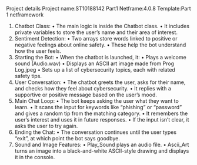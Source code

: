 Project details Project name:ST10188142 Part1 Netframe:4.0.8 Template:Part 1 netframework

 1. Chatbot Class:
 • The main logic is inside the Chatbot class.
 • It includes private variables to store the user’s name and their area of interest.
 2. Sentiment Detection:
 • Two arrays store words linked to positive or negative feelings about online safety.
 • These help the bot understand how the user feels.
 3. Starting the Bot:
 • When the chatbot is launched, it:
 • Plays a welcome sound (Audio.wav)
 • Displays an ASCII art image made from Prog Log.jpeg
 • Sets up a list of cybersecurity topics, each with related safety tips.
 4. User Conversation:
 • The chatbot greets the user, asks for their name, and checks how they feel about cybersecurity.
 • It replies with a supportive or positive message based on the user’s mood.
 5. Main Chat Loop:
 • The bot keeps asking the user what they want to learn.
 • It scans the input for keywords like “phishing” or “password” and gives a random tip from the matching category.
 • It remembers the user’s interest and uses it in future responses.
 • If the input isn’t clear, it asks the user to try again.
 6. Ending the Chat:
 • The conversation continues until the user types “exit”, at which point the bot says goodbye.
 7. Sound and Image Features:
 • Play_Sound plays an audio file.
 • Ascii_Art turns an image into a black-and-white ASCII-style drawing and displays it in the console.

